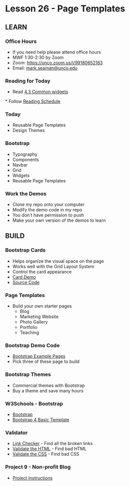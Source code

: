 # Lesson 26 - Page Templates

## LEARN

### Office Hours
* If you need help please attend office hours
* MWF  1:30-2:30 by Zoom
* Zoom:  https://unco.zoom.us/j/99180652183
* Email: mark.seaman@unco.edu      


### Reading for Today  
* Read <a target="_blank" 
href="https://learn.zybooks.com/zybook/UNCOBACS200SeamanFall2021/chapter/4/section/3">
4.3 Common widgets
</a>
* Follow <a target="_blank" href="/course/bacs200/docs/ZybooksReading">Reading Schedule</a>


### Today
* Reusable Page Templates
* Design Themes


### Bootstrap 
* Typography
* Components
* Navbar
* Grid
* Widgets
* Reusable Page Templates


### Work the Demos
* Clone my repo onto your computer
* Modify the demo code in my repo
* You don't have permission to push
* Make your own version of the demos to learn




## BUILD

### Bootstrap Cards
* Helps organize the visual space on the page
* Works well with the Grid Layout System
* Control the card appearance
* [Card Demo](https://Mark-Seaman.github.io/demo/week9/index.html)
* [Source Code](https://github.com/Mark-Seaman/Mark-Seaman.github.io/tree/master/demo/week9)


### Page Templates
* Build your own starter pages
    * Blog
    * Marketing Website
    * Photo Gallery
    * Portfolio
    * Teaching


### Bootstrap Demo Code
* [Bootstrap Example Pages](https://getbootstrap.com/docs/5.1/examples/)
* Pick three of these page to build


### Bootstrap Themes
* Commercial themes with Bootstrap
* Buy a theme and save many hours


### W3Schools - Bootstrap
* [Bootstrap](https://www.w3schools.com/bootstrap5/default.php)
* [Bootstrap 4 Basic Template](https://www.w3schools.com/bootstrap5/bootstrap_templates.php)


### Validator
* [Link Checker](https://validator.w3.org/checklink) - Find all the broken links
* [Validate the HTML](https://validator.w3.org/) - Find bad HTML
* [Validate the CSS](http://jigsaw.w3.org/css-validator/) - Find bad CSS


### Project 9 - Non-profit Blog
* [Project Instructions](/course/bacs200/project/09)


